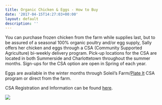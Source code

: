 ```yaml
---
title: Organic Chicken & Eggs - How to Buy
date: '2017-04-15T14:27:03+00:00'
layout: default
description: ''
---
```



You can purchase frozen chicken from the farm while supplies last, but to be assured of a seasonal 100% organic poultry and/or egg supply, Sally offers her chicken and eggs through a CSA (Community Supported Agriculture) bi-weekly delivery program.  Pick-up locations for the CSA are located in both Summerside and Charlottetown throughout the summer months.  Sign-ups for the CSA option are open in Spring of each year.


Eggs are available in the winter months through Soleil’s Farm/[Plate It](http://www.justplateit.com/) CSA program or direct from the farm.

CSA Registration and Information can be found [here](https://goo.gl/forms/kqSpuXVzbWDlceFo1).

![](/barnyard-organics/images/eggs-sol2-1.jpg)